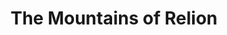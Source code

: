 ---
mission_id: mount
editorsChoice:
title: "The Mountains of Relion"
authors: 
    - "Eric Pauker"
date:
filename: "mount.zip"
description: "The plans for the Death Star have been found. Their current location is hidden deep within one of the Empire's coordinating centers in a mountain range on Relion. Your mission is to steal the plans and make it back to your ship."
cover: "mount.png"
levelReplaced:	SECBASE
difficulty: yes
bm:	no
fme: no
wax: no
three_do: no
voc: no
gmd: no
vue: no
lfd: no
base: "New level from scratch" 
editors: "WDFUSE 2.00"

---